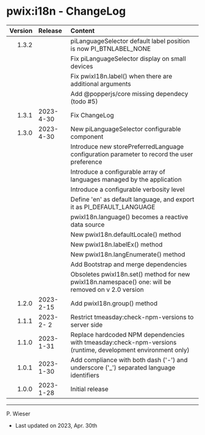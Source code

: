 # pwix:i18n - ChangeLog

| Version | Release    | Content |
| ---:    | :---       | :---    |
| 1.3.2   |  | piLanguageSelector default label position is now PI_BTNLABEL_NONE |
|         |            | Fix piLanguageSelector display on small devices |
|         |            | Fix pwixI18n.label() when there are additional arguments |
|         |            | Add @popperjs/core missing dependecy (todo #5) |
| 1.3.1   | 2023- 4-30 | Fix ChangeLog |
| 1.3.0   | 2023- 4-30 | New piLanguageSelector configurable component |
|         |            | Introduce new storePreferredLanguage configuration parameter to record the user preference |
|         |            | Introduce a configurable array of languages managed by the application |
|         |            | Introduce a configurable verbosity level |
|         |            | Define 'en' as default language, and export it as PI_DEFAULT_LANGUAGE |
|         |            | pwixI18n.language() becomes a reactive data source |
|         |            | New pwixI18n.defaultLocale() method |
|         |            | New pwixI18n.labelEx() method |
|         |            | New pwixI18n.langEnumerate() method |
|         |            | Add Bootstrap and merge dependencies |
|         |            | Obsoletes pwixI18n.set() method for new pwixI18n.namespace() one: will be removed on v 2.0 version |
| 1.2.0   | 2023- 2-15 | Add pwixI18n.group() method |
| 1.1.1   | 2023- 2- 2 | Restrict tmeasday:check-npm-versions to server side |
| 1.1.0   | 2023- 1-31 | Replace hardcoded NPM dependencies with tmeasday:check-npm-versions (runtime, development environment only) |
| 1.0.1   | 2023- 1-30 | Add compliance with both dash ('-') and underscore ('_') separated language identifiers |
| 1.0.0   | 2023- 1-28 | Initial release |

---
P. Wieser
- Last updated on 2023, Apr. 30th
